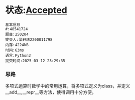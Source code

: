 # 状态:[Accepted](http://xzmdsa.openjudge.cn/2025hw2/solution/48541724/)
```
基本信息
#:48541724
题目:250204
提交人:梁轩玮2200011798
内存:4224kB
时间:63ms
语言:Python3
提交时间:2025-03-12 23:29:35
```

### 思路
多项式运算时数学中的常用运算，将多项式定义为class，并定义__add__,__repr__等方法，使得调用十分方便。